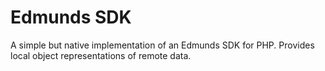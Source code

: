 # Edmunds SDK
A simple but native implementation of an Edmunds SDK for PHP. Provides local object representations of remote data.
